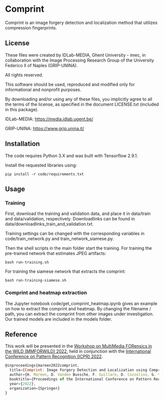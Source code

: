 # Comprint
Comprint is an image forgery detection and localization method that utilizes compression fingerprints.

## License
These files were created by IDLab-MEDIA, Ghent University - imec, in collaboration with the Image Processing Research Group of the University Federico II of Naples (GRIP-UNINA).

All rights reserved.

This software should be used, reproduced and modified only for informational and nonprofit purposes.

By downloading and/or using any of these files, you implicitly agree to all the terms of the license, as specified in the document LICENSE.txt (included in this package).

IDLab-MEDIA: https://media.idlab.ugent.be/

GRIP-UNINA: https://www.grip.unina.it/

## Installation
The code requires Python 3.X and was built with Tensorflow 2.9.1.

Install the requested libraries using:
```
pip install -r code/requirements.txt
```

## Usage
### Training
First, download the training and validation data, and place it in data/train and data/validation, respectively.
Downloadlinks can be found in data/downloadlinks_train_and_validation.txt.

Training settings can be changed with the corresponding variables in code/train_network.py and train_network_siamese.py.

Then the shell scripts in the main folder start the training. For training the pre-trained network that estimates JPEG artifacts:

```
bash run-training.sh
```

For training the siamese network that extracts the comprint:
```
bash run-training-siamese.sh
```

### Comprint and heatmap extraction
The Jupyter notebook code/get_comprint_heatmap.ipynb gives an example on how to extract the comprint and heatmap. By changing the filename / path, you can extract the comprint from other images under investigation. Our trained models are included in the models folder.

## Reference
This work will be presented in the [Workshop on MultiMedia FORensics in the WILD (MMFORWILD) 2022](https://iplab.dmi.unict.it/mmforwild22/), held in conjunction with the [International Conference on Pattern Recognition (ICPR) 2022](https://www.icpr2022.com/).

```js
@inproceedings{mareen2022comprint,
  title={Comprint: Image Forgery Detection and Localization using Compression Fingerprints},
  author={H. Mareen, D. Vanden Bussche, F. Guillaro, D. Cozzolino, G. Van Wallendael, P. Lambert, L. Verdoliva,
  booktitle={Proceedings of the International Conference on Pattern Recognition},
  year={2022},
  organization={Springer}
} 
```
